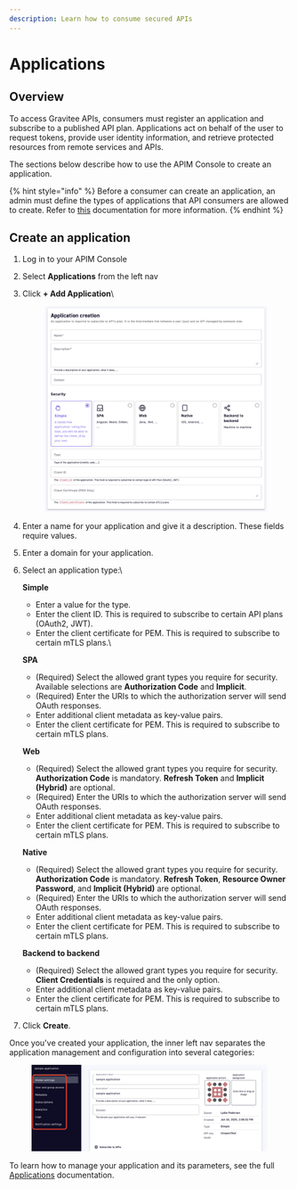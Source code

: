 ```yaml
---
description: Learn how to consume secured APIs
---
```


# Applications

## Overview

To access Gravitee APIs, consumers must register an application and subscribe to a published API plan. Applications act on behalf of the user to request tokens, provide user identity information, and retrieve protected resources from remote services and APIs.

The sections below describe how to use the APIM Console to create an application.

{% hint style="info" %}
Before a consumer can create an application, an admin must define the types of applications that API consumers are allowed to create. Refer to [this](../expose-apis/applications/) documentation for more information.
{% endhint %}

## Create an application

1. Log in to your APIM Console
2. Select **Applications** from the left nav
3.  Click **+ Add Application**\


    <figure><img src="../.gitbook/assets/1 app 1.png" alt=""><figcaption></figcaption></figure>
4. Enter a name for your application and give it a description. These fields require values.
5. Enter a domain for your application.
6.  Select an application type:\


    **Simple**

    * Enter a value for the type.
    * Enter the client ID. This is required to subscribe to certain API plans (OAuth2, JWT).
    * Enter the client certificate for PEM. This is required to subscribe to certain mTLS plans.\


    **SPA**

    * (Required) Select the allowed grant types you require for security. Available selections are **Authorization Code** and **Implicit**.
    * (Required) Enter the URIs to which the authorization server will send OAuth responses.
    * Enter additional client metadata as key-value pairs.
    * Enter the client certificate for PEM. This is required to subscribe to certain mTLS plans.



    **Web**

    * (Required) Select the allowed grant types you require for security. **Authorization Code** is mandatory. **Refresh Token** and **Implicit (Hybrid)** are optional.
    * (Required) Enter the URIs to which the authorization server will send OAuth responses.
    * Enter additional client metadata as key-value pairs.
    * Enter the client certificate for PEM. This is required to subscribe to certain mTLS plans.



    **Native**

    * (Required) Select the allowed grant types you require for security. **Authorization Code** is mandatory. **Refresh Token**, **Resource Owner Password**, and **Implicit (Hybrid)** are optional.
    * (Required) Enter the URIs to which the authorization server will send OAuth responses.
    * Enter additional client metadata as key-value pairs.
    * Enter the client certificate for PEM. This is required to subscribe to certain mTLS plans.



    **Backend to backend**

    * (Required) Select the allowed grant types you require for security. **Client Credentials** is required and the only option.
    * Enter additional client metadata as key-value pairs.
    * Enter the client certificate for PEM. This is required to subscribe to certain mTLS plans.
7. Click **Create**.&#x20;

Once you've created your application, the inner left nav separates the application management and configuration into several categories:&#x20;

<figure><img src="../.gitbook/assets/1 app 2 1.png" alt=""><figcaption></figcaption></figure>

To learn how to manage your application and its parameters, see the full [Applications](../expose-apis/applications/) documentation.
